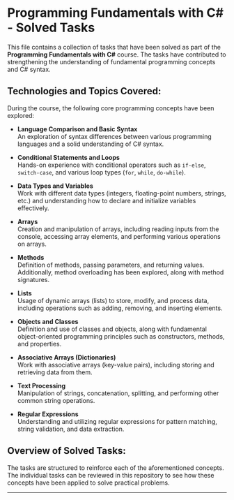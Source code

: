 # Programming Fundamentals with C# - Solved Tasks

This file contains a collection of tasks that have been solved as part of the **Programming Fundamentals with C#** course. The tasks have contributed to strengthening the understanding of fundamental programming concepts and C# syntax.

## Technologies and Topics Covered:

During the course, the following core programming concepts have been explored:

- **Language Comparison and Basic Syntax**  
  An exploration of syntax differences between various programming languages and a solid understanding of C# syntax.

- **Conditional Statements and Loops**  
  Hands-on experience with conditional operators such as `if-else`, `switch-case`, and various loop types (`for`, `while`, `do-while`).

- **Data Types and Variables**  
  Work with different data types (integers, floating-point numbers, strings, etc.) and understanding how to declare and initialize variables effectively.

- **Arrays**  
  Creation and manipulation of arrays, including reading inputs from the console, accessing array elements, and performing various operations on arrays.

- **Methods**  
  Definition of methods, passing parameters, and returning values. Additionally, method overloading has been explored, along with method signatures.

- **Lists**  
  Usage of dynamic arrays (lists) to store, modify, and process data, including operations such as adding, removing, and inserting elements.

- **Objects and Classes**  
  Definition and use of classes and objects, along with fundamental object-oriented programming principles such as constructors, methods, and properties.

- **Associative Arrays (Dictionaries)**  
  Work with associative arrays (key-value pairs), including storing and retrieving data from them.

- **Text Processing**  
  Manipulation of strings, concatenation, splitting, and performing other common string operations.

- **Regular Expressions**  
  Understanding and utilizing regular expressions for pattern matching, string validation, and data extraction.

## Overview of Solved Tasks:

The tasks are structured to reinforce each of the aforementioned concepts. The individual tasks can be reviewed in this repository to see how these concepts have been applied to solve practical problems.

---

